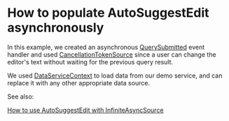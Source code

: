 # How to populate AutoSuggestEdit asynchronously

In this example, we created an asynchronous [QuerySubmitted](https://docs.devexpress.com/WPF/DevExpress.Xpf.Editors.AutoSuggestEdit.QuerySubmitted) event handler and used [CancellationTokenSource](https://docs.microsoft.com/en-us/dotnet/api/system.threading.cancellationtokensource) since a user can change the editor's text without waiting for the previous query result.

We used [DataServiceContext](https://docs.microsoft.com/en-us/dotnet/api/system.data.services.client.dataservicecontext) to load data from our demo service, and can replace it with any other appropriate data source.

 See also:
 
 [How to use AutoSuggestEdit with InfiniteAsyncSource]()